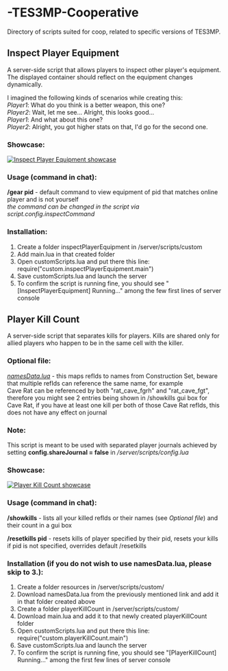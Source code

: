 # -TES3MP-Cooperative

Directory of scripts suited for coop, related to specific versions of TES3MP.

## Inspect Player Equipment

A server-side script that allows players to inspect other player's equipment. The displayed container should reflect on the equipment changes dynamically.

I imagined the following kinds of scenarios while creating this:\
*Player1*: What do you think is a better weapon, this one?\
*Player2*: Wait, let me see... Alright, this looks good...\
*Player1*: And what about this one?\
*Player2*: Alright, you got higher stats on that, I'd go for the second one.

### Showcase:

[![Inspect Player Equipment showcase](https://i.ytimg.com/vi/jYykZKEXkjU/hqdefault.jpg)](https://youtu.be/jYykZKEXkjU)

### Usage (command in chat):

**/gear pid** - default command to view equipment of pid that matches online player and is not yourself\
  *the command can be changed in the script via script.config.inspectCommand*

### Installation:

<ol>
  <li>Create a folder inspectPlayerEquipment in <tes3mp>/server/scripts/custom</li>                                              
  <li>Add main.lua in that created folder</li>                                                                                   
  <li>Open customScripts.lua and put there this line: require("custom.inspectPlayerEquipment.main")</li>                         
  <li>Save customScripts.lua and launch the server</li>                                                           
  <li>To confirm the script is running fine, you should see "[InspectPlayerEquipment] Running..." among the few first lines of server console</li>
</ol>

## Player Kill Count

A server-side script that separates kills for players. Kills are shared only for allied players who happen to be in the same cell with the killer.

### Optional file:

[*namesData.lua*](https://github.com/Nkfree/-TES3MP-resources/blob/main/namesData.lua) -
this maps refIds to names from Construction Set, beware that multiple refIds can reference the same name, for example\
Cave Rat can be referenced by both "rat_cave_fgrh" and "rat_cave_fgt", therefore you might see 2 entries being shown in /showkills gui box for Cave Rat, if you have at least one kill per both of those Cave Rat refIds, this does not have any effect on journal

### Note:

This script is meant to be used with separated player journals achieved by setting **config.shareJournal = false** in *<tes3mp>/server/scripts/config.lua*

### Showcase:

[![Player Kill Count showcase](https://i.ytimg.com/vi/MmBB2YjxivQ/hqdefault.jpg)](https://youtu.be/MmBB2YjxivQ)

### Usage (command in chat):

**/showkills** - lists all your killed refIds or their names (see *Optional file*) and their count in a gui box

**/resetkills pid** - resets kills of player specified by their pid, resets your kills if pid is not specified, overrides default /resetkills

### Installation (if you do not wish to use namesData.lua, please skip to 3.):

<ol>
 <li>Create a folder resources in <tes3mp>/server/scripts/custom/</li>                                              
  <li>Download namesData.lua from the previously mentioned link and add it in that folder created above</li>           
  <li>Create a folder playerKillCount in <tes3mp>/server/scripts/custom/</li>                         
  <li>Download main.lua and add it to that newly created playerKillCount folder</li>                                                           
  <li>Open customScripts.lua and put there this line: require("custom.playerKillCount.main")</li>
  <li>Save customScripts.lua and launch the server</li>
  <li>To confirm the script is running fine, you should see "[PlayerKillCount] Running..." among the first few lines of server console</li>
</ol>
